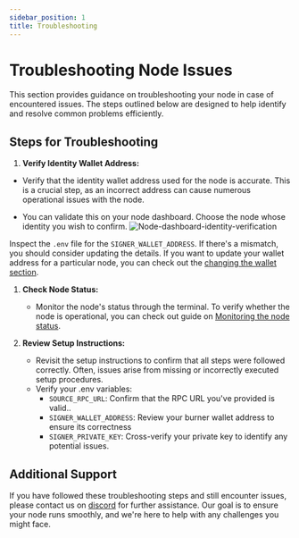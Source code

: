 ```yaml
---
sidebar_position: 1
title: Troubleshooting
---
```

# Troubleshooting Node Issues

This section provides guidance on troubleshooting your node in case of encountered issues. The steps outlined below are designed to help identify and resolve common problems efficiently.

## Steps for Troubleshooting

1. **Verify Identity Wallet Address:**
- Verify that the identity wallet address used for the node is accurate. This is a crucial step, as an incorrect address can cause numerous operational issues with the node.

- You can validate this on your node dashboard. Choose the node whose identity you wish to confirm.
![Node-dashboard-identity-verification](/images/wallet-address-verification.png)

Inspect the `.env` file for the `SIGNER_WALLET_ADDRESS`. If there's a mismatch, you should consider updating the details. If you want to update your wallet address for a particular node, you can check out the [changing the wallet section](#link-to-the-notion-page).


1. **Check Node Status:**
   - Monitor the node's status through the terminal. To verify whether the node is operational, you can check out guide on [Monitoring the node status](./monitoring). 

2. **Review Setup Instructions:**
   - Revisit the setup instructions to confirm that all steps were followed correctly. Often, issues arise from missing or incorrectly executed setup procedures.
   - Verify your .env variables: 
     - `SOURCE_RPC_URL`: Confirm that the RPC URL you've provided is valid.. 
     - `SIGNER_WALLET_ADDRESS`: Review your burner wallet address to ensure its correctness 
     - `SIGNER_PRIVATE_KEY`: Cross-verify your private key to identify any potential issues.
  

## Additional Support

If you have followed these troubleshooting steps and still encounter issues, please contact us on [discord](https://discord.com/invite/powerloom) for further assistance. Our goal is to ensure your node runs smoothly, and we're here to help with any challenges you might face.